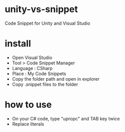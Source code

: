 # unity-vs-snippet
Code Snippet for Unity and Visual Studio

# install
+ Open Visual Studio
+ Tool > Code Snippet Manager
+ Language : CSharp
+ Place : My Code Snippets
+ Copy the folder path and open in explorer
+ Copy .snippet files to the folder

# how to use
+ On your C# code, type "upropc" and TAB key twice
+ Replace literals
